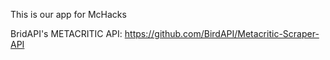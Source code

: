 This is our app for McHacks

BridAPI's METACRITIC API:
https://github.com/BirdAPI/Metacritic-Scraper-API
